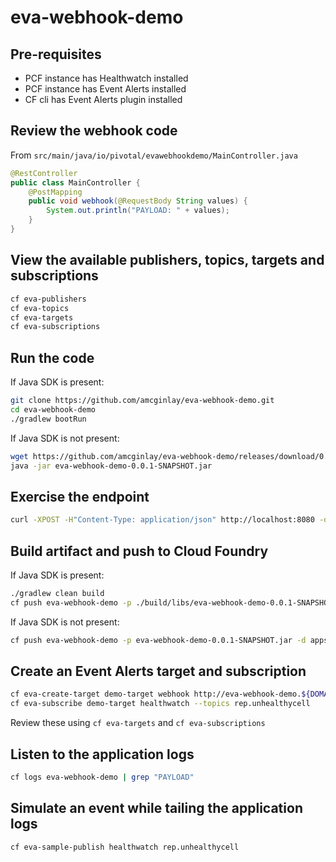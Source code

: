 # eva-webhook-demo

## Pre-requisites

- PCF instance has Healthwatch installed
- PCF instance has Event Alerts installed
- CF cli has Event Alerts plugin installed

## Review the webhook code

From `src/main/java/io/pivotal/evawebhookdemo/MainController.java`

```java
@RestController
public class MainController {
    @PostMapping
    public void webhook(@RequestBody String values) {
        System.out.println("PAYLOAD: " + values);
    }
}
```

## View the available publishers, topics, targets and subscriptions

```bash
cf eva-publishers
cf eva-topics
cf eva-targets
cf eva-subscriptions
```

## Run the code

If Java SDK is present:

```bash
git clone https://github.com/amcginlay/eva-webhook-demo.git
cd eva-webhook-demo
./gradlew bootRun
```

If Java SDK is not present:

```bash
wget https://github.com/amcginlay/eva-webhook-demo/releases/download/0.0.1-SNAPSHOT/eva-webhook-demo-0.0.1-SNAPSHOT.jar
java -jar eva-webhook-demo-0.0.1-SNAPSHOT.jar
```

## Exercise the endpoint

```bash
curl -XPOST -H"Content-Type: application/json" http://localhost:8080 -d "{\"NAME\": \"VALUE\"}"
```

## Build artifact and push to Cloud Foundry

If Java SDK is present:

```bash
./gradlew clean build
cf push eva-webhook-demo -p ./build/libs/eva-webhook-demo-0.0.1-SNAPSHOT.jar -d apps.${YOUR_DOMAIN}
```

If Java SDK is not present:

```bash
cf push eva-webhook-demo -p eva-webhook-demo-0.0.1-SNAPSHOT.jar -d apps.${YOUR_DOMAIN}
```

## Create an Event Alerts target and subscription

```bash
cf eva-create-target demo-target webhook http://eva-webhook-demo.${DOMAIN} # not https!
cf eva-subscribe demo-target healthwatch --topics rep.unhealthycell
```

Review these using `cf eva-targets` and `cf eva-subscriptions`

## Listen to the application logs

```bash
cf logs eva-webhook-demo | grep "PAYLOAD"
```

## Simulate an event while tailing the application logs
```bash
cf eva-sample-publish healthwatch rep.unhealthycell
```
